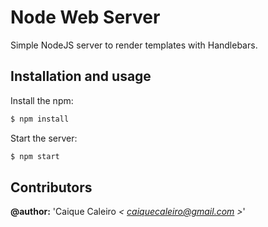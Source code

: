 # Node Web Server
Simple NodeJS server to render templates with Handlebars.

## Installation and usage

Install the npm:
```bash
$ npm install
```

Start the server:
```bash
$ npm start
```

## Contributors  

**@author:** 'Caique Caleiro *< [caiquecaleiro@gmail.com](mailto:caiquecaleiro@gmail.com) >*' 
